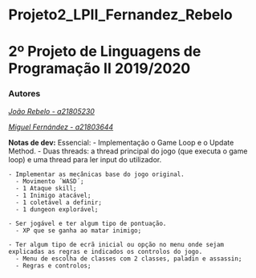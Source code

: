 # Projeto2_LPII_Fernandez_Rebelo

# 2º Projeto de Linguagens de Programação II 2019/2020

### Autores

*[João Rebelo - a21805230](https://github.com/JBernardoRebelo)*

*[Miguel Fernández - a21803644](https://github.com/MizuRyujin)*


**Notas de dev:** 
    Essencial: 
    - Implementação o Game Loop e o Update Method.
    - Duas threads: a thread principal do jogo (que executa o game loop) e uma thread para ler input do utilizador.

    - Implementar as mecânicas base do jogo original.
      - Movimento ´WASD´;
      - 1 Ataque skill;
      - 1 Inimigo atacável;
      - 1 coletável a definir;
      - 1 dungeon explorável;
      
    - Ser jogável e ter algum tipo de pontuação.
      - XP que se ganha ao matar inimigo;
      
    - Ter algum tipo de ecrã inicial ou opção no menu onde sejam explicadas as regras e indicados os controlos do jogo. 
      - Menu de escolha de classes com 2 classes, paladin e assassin;
      - Regras e controlos;
